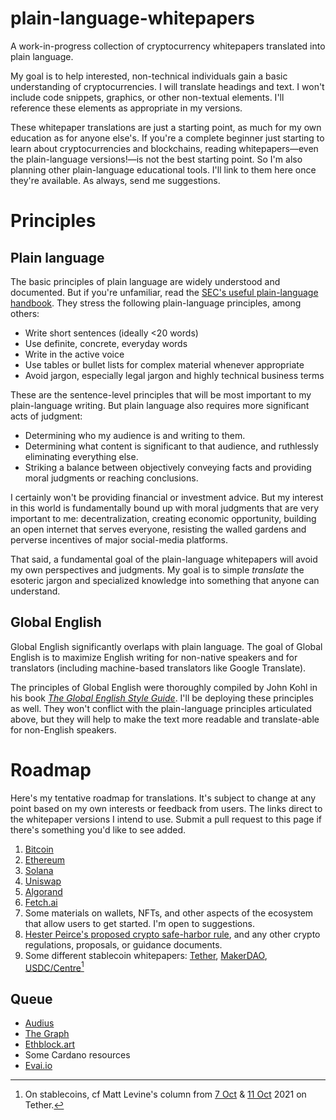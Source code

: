# plain-language-whitepapers

A work-in-progress collection of cryptocurrency whitepapers translated into plain language. 

My goal is to help interested, non-technical individuals gain a basic understanding of cryptocurrencies. I will translate headings and text. I won't include code snippets, graphics, or other non-textual elements. I'll reference these elements as appropriate in my versions.

These whitepaper translations are just a starting point, as much for my own education as for anyone else's. If you're a complete beginner just starting to learn about cryptocurrencies and blockchains, reading whitepapers—even the plain-language versions!—is not the best starting point. So I'm also planning other plain-language educational tools. I'll link to them here once they're available. As always, send me suggestions.

# Principles

## Plain language 

The basic principles of plain language are widely understood and documented. But if you're unfamiliar, read the [SEC's useful plain-language handbook](https://www.sec.gov/pdf/handbook.pdf). They stress the following plain-language principles, among others:

- Write short sentences (ideally <20 words)
- Use definite, concrete, everyday words
- Write in the active voice
- Use tables or bullet lists for complex material whenever appropriate
- Avoid jargon, especially legal jargon and highly technical business terms

These are the sentence-level principles that will be most important to my plain-language writing. But plain language also requires more significant acts of judgment:

- Determining who my audience is and writing to them. 
- Determining what content is significant to that audience, and ruthlessly eliminating everything else.
- Striking a balance between objectively conveying facts and providing moral judgments or reaching conclusions. 

I certainly won't be providing financial or investment advice. But my interest in this world is fundamentally bound up with moral judgments that are very important to me: decentralization, creating economic opportunity, building an open internet that serves everyone, resisting the walled gardens and perverse incentives of major social-media platforms. 

That said, a fundamental goal of the plain-language whitepapers will avoid my own perspectives and judgments. My goal is to simple *translate* the esoteric jargon and specialized knowledge into something that anyone can understand.

## Global English

Global English significantly overlaps with plain language. The goal of Global English is to maximize English writing for non-native speakers and for translators (including machine-based translators like Google Translate).

The principles of Global English were thoroughly compiled by John Kohl in his book [*The Global English Style Guide*](https://openlibrary.org/works/OL13620739W/The_global_English_style_guide?edition=globalenglishsty00kohl). I'll be deploying these principles as well. They won't conflict with the plain-language principles articulated above, but they will help to make the text more readable and translate-able for non-English speakers.

# Roadmap

Here's my tentative roadmap for translations. It's subject to change at any point based on my own interests or feedback from users. The links direct to the whitepaper versions I intend to use. Submit a pull request to this page if there's something you'd like to see added.

1. [Bitcoin](https://bitcoin.org/bitcoin.pdf)
2. [Ethereum](https://ethereum.org/en/whitepaper/)
3. [Solana](https://solana.com/solana-whitepaper.pdf)
4. [Uniswap](https://uniswap.org/whitepaper-v3.pdf)
5. [Algorand](https://www.algorand.com/technology/white-papers)
6. [Fetch.ai](https://fetch.ai/wp-content/uploads/2019/10/Fetch.AI-Economics-white-paper.pdf)
7. Some materials on wallets, NFTs, and other aspects of the ecosystem that allow users to get started. I'm open to suggestions.
8. [Hester Peirce's proposed crypto safe-harbor rule](https://github.com/CommissionerPeirce/SafeHarbor2.0), and any other crypto regulations, proposals, or guidance documents.
9. Some different stablecoin whitepapers: [Tether](https://tether.to/wp-content/uploads/2016/06/TetherWhitePaper.pdf), [MakerDAO](https://makerdao.com/en/whitepaper/), [USDC/Centre](https://f.hubspotusercontent30.net/hubfs/9304636/PDF/centre-whitepaper.pdf)[^1]

[^1]: On stablecoins, cf Matt Levine's column from [7 Oct](https://www.bloomberg.com/opinion/articles/2021-10-07/matt-levine-s-money-stuff-looking-for-tether-s-money) & [11 Oct](https://www.bloomberg.com/opinion/articles/2021-10-11/look-out-for-cops-in-the-pump-and-dump) 2021 on Tether.

## Queue

- [Audius](https://whitepaper.audius.co/AudiusWhitepaper.pdf)
- [The Graph](https://thegraph.com/blog/modeling-cryptoeconomic-protocols-as-complex-systems-part-1)
- [Ethblock.art](https://ethblock.art/editorial/art-in-formation)
- Some Cardano resources
- [Evai.io](https://www.evai.io/pdf/EVAI-WHITEPAPER.pdf?v=2)